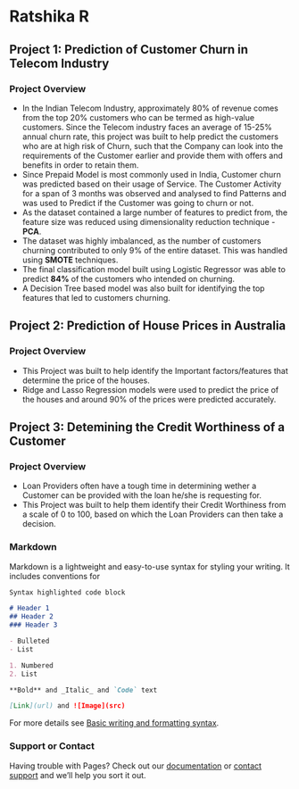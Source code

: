 # Ratshika R

## Project 1: Prediction of Customer Churn in Telecom Industry

### Project Overview
- In the Indian Telecom Industry, approximately 80% of revenue comes from the top 20% customers who can be termed as high-value customers. Since the Telecom industry faces  an average of 15-25% annual churn rate, this project was built to help predict the customers who are at high risk of Churn, such that the Company can look into the requirements of the Customer earlier and provide them with offers and benefits in order to retain them.
- Since Prepaid Model is most commonly used in India, Customer churn was predicted based on their usage of Service. The Customer Activity for a span of 3 months was observed and analysed to find Patterns and was used to Predict if the Customer was going to churn or not.
- As the dataset contained a large number of features to predict from, the feature size was reduced using dimensionality reduction technique - **PCA**.
- The dataset was highly imbalanced, as the number of customers churning contributed to only 9% of the entire dataset. This was handled using **SMOTE** techniques.
- The final classification model built using Logistic Regressor was able to predict **84%** of the customers who intended on churning.
- A Decision Tree based model was also built for identifying the top features that led to customers churning.


## Project 2: Prediction of House Prices in Australia

### Project Overview
- This Project was built to help identify the Important factors/features that determine the price of the houses.
- Ridge and Lasso Regression models were used to predict the price of the houses and around 90% of the prices were predicted accurately.


## Project 3: Detemining the Credit Worthiness of a Customer

### Project Overview
- Loan Providers often have a tough time in determining wether a Customer can be provided with the loan he/she is requesting for. 
- This Project was built to help them identify their Credit Worthiness from a scale of 0 to 100, based on which the Loan Providers can then take a decision.

### Markdown

Markdown is a lightweight and easy-to-use syntax for styling your writing. It includes conventions for

```markdown
Syntax highlighted code block

# Header 1
## Header 2
### Header 3

- Bulleted
- List

1. Numbered
2. List

**Bold** and _Italic_ and `Code` text

[Link](url) and ![Image](src)
```

For more details see [Basic writing and formatting syntax](https://docs.github.com/en/github/writing-on-github/getting-started-with-writing-and-formatting-on-github/basic-writing-and-formatting-syntax).

### Support or Contact

Having trouble with Pages? Check out our [documentation](https://docs.github.com/categories/github-pages-basics/) or [contact support](https://support.github.com/contact) and we’ll help you sort it out.
